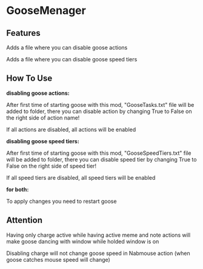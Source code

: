 # GooseMenager

## Features

Adds a file where you can disable goose actions

Adds a file where you can disable goose speed tiers

## How To Use

**disabling goose actions:**

After first time of starting goose with this mod, "GooseTasks.txt" file will be added to folder, there you can disable action by changing True to False on the right side of action name!

If all actions are disabled, all actions will be enabled

**disabling goose speed tiers:**

After first time of starting goose with this mod, "GooseSpeedTiers.txt" file will be added to folder, there you can disable speed tier by changing True to False on the right side of speed tier!

If all speed tiers are disabled, all speed tiers will be enabled

**for both:**

To apply changes you need to restart goose

## Attention

Having only charge active while having active meme and note actions will make goose dancing with window while holded window is on

Disabling charge will not change goose speed in Nabmouse action (when goose catches mouse speed will change)